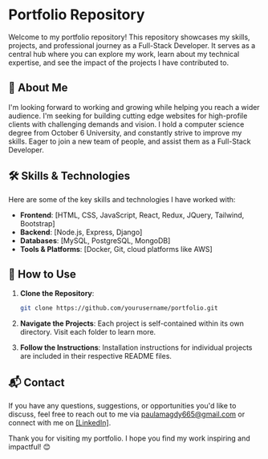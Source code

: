 # Portfolio Repository

Welcome to my portfolio repository! This repository showcases my skills, projects, and professional journey as a Full-Stack Developer. It serves as a central hub where you can explore my work, learn about my technical expertise, and see the impact of the projects I have contributed to.

## 📜 About Me
I'm looking forward to working and growing while helping you reach a wider audience. I'm seeking for building cutting edge websites for high-profile clients with challenging demands and vision. I hold a computer science degree from October 6 University, and constantly strive to improve my skills. Eager to join a new team of people, and assist them as a Full-Stack Developer.

## 🛠️ Skills & Technologies
Here are some of the key skills and technologies I have worked with:

- **Frontend**: [HTML, CSS, JavaScript, React, Redux, JQuery, Tailwind, Bootstrap]
- **Backend**: [Node.js, Express, Django]
- **Databases**: [MySQL, PostgreSQL, MongoDB]
- **Tools & Platforms**: [Docker, Git, cloud platforms like AWS]

## 📄 How to Use
1. **Clone the Repository**:

   ```bash
   git clone https://github.com/yourusername/portfolio.git
   ```
2. **Navigate the Projects**: Each project is self-contained within its own directory. Visit each folder to learn more.
3. **Follow the Instructions**: Installation instructions for individual projects are included in their respective README files.

## 📬 Contact
If you have any questions, suggestions, or opportunities you'd like to discuss, feel free to reach out to me via paulamagdy665@gmail.com or connect with me on [\[LinkedIn\]](https://www.linkedin.com/in/paula-magdy/).

Thank you for visiting my portfolio. I hope you find my work inspiring and impactful! 😊